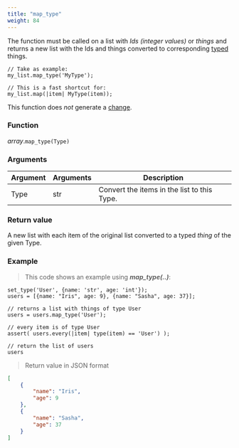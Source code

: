 ```yaml
---
title: "map_type"
weight: 84
---
```


The function must be called on a list with *Ids (integer values)* or *things* and returns a new list with the Ids and things converted to corresponding [typed](../../typed) things.

```thingsdb,syntax_only
// Take as example:
my_list.map_type('MyType');

// This is a fast shortcut for:
my_list.map(|item| MyType(item));
```

This function does *not* generate a [change](../../../overview/changes).

### Function

*array*.`map_type(Type)`

### Arguments

Argument | Arguments   | Description
-------- | ----------- | -----------
Type     | str         | Convert the items in the list to this Type.

### Return value

A new list with each item of the original list converted to a typed *thing* of the given Type.

### Example

> This code shows an example using ***map_type(..)***:

```thingsdb,json_response
set_type('User', {name: 'str', age: 'int'});
users = [{name: "Iris", age: 9}, {name: "Sasha", age: 37}];

// returns a list with things of type User
users = users.map_type('User');

// every item is of type User
assert( users.every(|item| type(item) == 'User') );

// return the list of users
users
```

> Return value in JSON format

```json
[
    {
        "name": "Iris",
        "age": 9
    },
    {
        "name": "Sasha",
        "age": 37
    }
]
```
